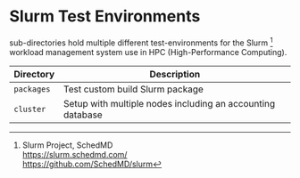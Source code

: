 # Slurm Test Environments

sub-directories hold multiple different test-environments for the Slurm [^f9hgz]
workload management system use in HPC (High-Performance Computing).

[^f9hgz]: Slurm Project, SchedMD  
<https://slurm.schedmd.com/>  
<https://github.com/SchedMD/slurm>

Directory | Description
----------|--------------
`packages`| Test custom build Slurm package
`cluster` | Setup with multiple nodes including an accounting database

